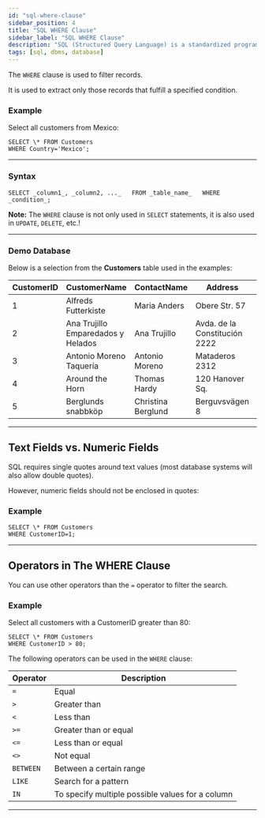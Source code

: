 ```yaml
---
id: "sql-where-clause"
sidebar_position: 4
title: "SQL WHERE Clause"
sidebar_label: "SQL WHERE Clause"
description: "SQL (Structured Query Language) is a standardized programming language for managing and manipulating relational databases."
tags: [sql, dbms, database]
---
```


The `WHERE` clause is used to filter records.

It is used to extract only those records that fulfill a specified condition.

### Example

Select all customers from Mexico:

```
SELECT \* FROM Customers  
WHERE Country='Mexico';
```

* * *

### Syntax

`SELECT _column1_, _column2, ..._   FROM _table_name_   WHERE _condition_;`

**Note:** The `WHERE` clause is not only used in `SELECT` statements, it is also used in `UPDATE`, `DELETE`, etc.!

* * *

### Demo Database

Below is a selection from the **Customers** table used in the examples:

| CustomerID | CustomerName                  | ContactName    | Address                | City        | PostalCode | Country  |
|------------|-------------------------------|----------------|------------------------|-------------|------------|----------|
| 1          | Alfreds Futterkiste           | Maria Anders   | Obere Str. 57          | Berlin      | 12209      | Germany  |
| 2          | Ana Trujillo Emparedados y Helados | Ana Trujillo  | Avda. de la Constitución 2222 | México D.F. | 05021      | Mexico   |
| 3          | Antonio Moreno Taquería       | Antonio Moreno | Mataderos 2312         | México D.F. | 05023      | Mexico   |
| 4          | Around the Horn               | Thomas Hardy   | 120 Hanover Sq.        | London      | WA1 1DP    | UK       |
| 5          | Berglunds snabbköp            | Christina Berglund | Berguvsvägen 8        | Luleå       | S-958 22   | Sweden   |

* * *

## Text Fields vs. Numeric Fields

SQL requires single quotes around text values (most database systems will also allow double quotes).

However, numeric fields should not be enclosed in quotes:

### Example

```
SELECT \* FROM Customers  
WHERE CustomerID=1;
```

* * *

## Operators in The WHERE Clause

You can use other operators than the `=` operator to filter the search.

### Example

Select all customers with a CustomerID greater than 80:
```
SELECT \* FROM Customers  
WHERE CustomerID > 80;
```

The following operators can be used in the `WHERE` clause:

| Operator | Description |
| --- | --- |
| `=` | Equal |
| `>` | Greater than |
| `<` | Less than |
| `>=` | Greater than or equal |
| `<=` | Less than or equal |
| `<>` | Not equal |
| `BETWEEN` | Between a certain range |
| `LIKE` | Search for a pattern |
| `IN` | To specify multiple possible values for a column |

* * *

